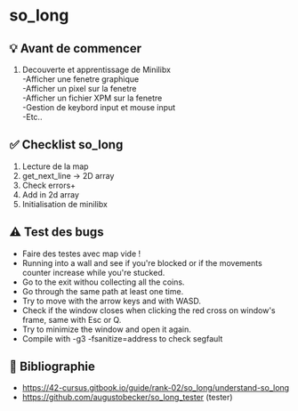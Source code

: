 # so_long

## 💡 Avant de commencer

1) Decouverte et apprentissage de Minilibx  
   -Afficher une fenetre graphique  
   -Afficher un pixel sur la fenetre  
   -Afficher un fichier XPM sur la fenetre  
   -Gestion de keybord input et mouse input  
   -Etc..

## ✅ Checklist so_long

1) Lecture de la map
2) get_next_line -> 2D array
3) Check errors+
4) Add in 2d array
5) Initialisation de minilibx

## ⚠️ Test des bugs 

- Faire des testes avec map vide !
- Running into a wall and see if you're blocked or if the movements counter increase while you're stucked.  
- Go to the exit withou collecting all the coins.  
- Go through the same path at least one time.  
- Try to move with the arrow keys and with WASD.  
- Check if the window closes when clicking the red cross on window's frame, same with Esc or Q.  
- Try to minimize the window and open it again.  
- Compile with -g3 -fsanitize=address to check segfault

## 🔖 Bibliographie 

- https://42-cursus.gitbook.io/guide/rank-02/so_long/understand-so_long
- https://github.com/augustobecker/so_long_tester (tester)  



